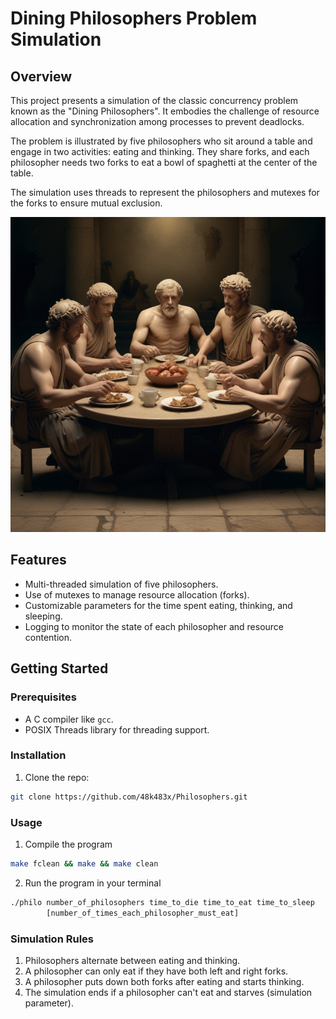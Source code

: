 # Dining Philosophers Problem Simulation

## Overview

This project presents a simulation of the classic concurrency problem known as the "Dining Philosophers". It embodies the challenge of resource allocation and synchronization among processes to prevent deadlocks.

The problem is illustrated by five philosophers who sit around a table and engage in two activities: eating and thinking. They share forks, and each philosopher needs two forks to eat a bowl of spaghetti at the center of the table. 

The simulation uses threads to represent the philosophers and mutexes for the forks to ensure mutual exclusion.

![Dining Philosophers Illustration](philoo.jpg)

## Features

- Multi-threaded simulation of five philosophers.
- Use of mutexes to manage resource allocation (forks).
- Customizable parameters for the time spent eating, thinking, and sleeping.
- Logging to monitor the state of each philosopher and resource contention.

## Getting Started

### Prerequisites

- A C compiler like `gcc`.
- POSIX Threads library for threading support.

### Installation

1. Clone the repo:
```bash
git clone https://github.com/48k483x/Philosophers.git
```
### Usage

1. Compile the program
```bash
make fclean && make && make clean
```
2. Run the program in your terminal
```bash
./philo number_of_philosophers time_to_die time_to_eat time_to_sleep
        [number_of_times_each_philosopher_must_eat] 
```
### Simulation Rules

1. Philosophers alternate between eating and thinking.
2. A philosopher can only eat if they have both left and right forks.
3. A philosopher puts down both forks after eating and starts thinking.
4. The simulation ends if a philosopher can't eat and starves (simulation parameter).

